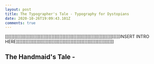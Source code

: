 ```yaml
---
layout: post
title: The Typographer's Tale - Typography for Dystopians
date: 2020-10-26T19:09:43.101Z
comments: true
---
```

\[[[[[[[[[[[[[[[[[[[[[[[[[[[[[[[[[[[[[[[[[[[[[[[[[[[[[[[[[[[[[[[[[[[[[[[[[[INSERT INTRO HERE]]]]]]]]]]]]]]]]]]]]]]]]]]]]]]]]]]]]]]]]]]]]]]]]]]]]]]]]]]]]]]]

## The Handmaid's Tale -